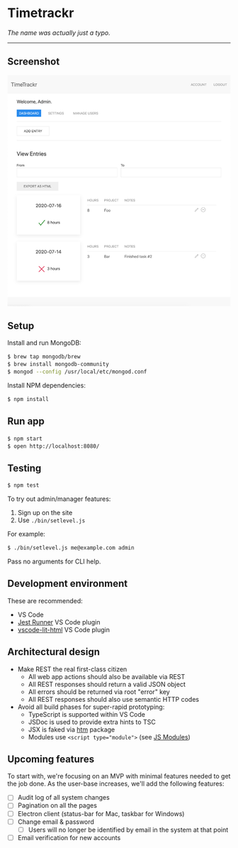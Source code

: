 # Timetrackr

*The name was actually just a typo.*

---

## Screenshot

![Screenshot](screenshot.png)

## Setup

Install and run MongoDB:

```sh
$ brew tap mongodb/brew
$ brew install mongodb-community
$ mongod --config /usr/local/etc/mongod.conf
```

Install NPM dependencies:

```sh
$ npm install
```

## Run app

```sh
$ npm start
$ open http://localhost:8080/
```

## Testing

```sh
$ npm test
```

To try out admin/manager features:

1. Sign up on the site
2. Use `./bin/setlevel.js`

For example:

```sh
$ ./bin/setlevel.js me@example.com admin
```

Pass no arguments for CLI help.

## Development environment

These are recommended:

* VS Code
* [Jest Runner](https://github.com/jest-community/vscode-jest) VS Code plugin
* [vscode-lit-html](https://github.com/mjbvz/vscode-lit-html) VS Code plugin

## Architectural design

- Make REST the real first-class citizen
  - All web app actions should also be available via REST
  - All REST responses should return a valid JSON object
  - All errors should be returned via root "error" key
  - All REST responses should also use semantic HTTP codes
- Avoid all build phases for super-rapid prototyping:
  - TypeScript is supported within VS Code
  - JSDoc is used to provide extra hints to TSC
  - JSX is faked via [htm](https://github.com/developit/htm) package
  - Modules use `<script type="module">` (see [JS Modules](https://developer.mozilla.org/en-US/docs/Web/JavaScript/Guide/Modules))

## Upcoming features

To start with, we're focusing on an MVP with minimal features needed to get the job done. As the user-base increases, we'll add the following features:

- [ ] Audit log of all system changes
- [ ] Pagination on all the pages
- [ ] Electron client (status-bar for Mac, taskbar for Windows)
- [ ] Change email & password
  - [ ] Users will no longer be identified by email in the system at that point
- [ ] Email verification for new accounts
